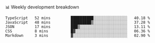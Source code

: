 📊 Weekly development breakdown
<!--START_SECTION:waka-->
```text
TypeScript   52 mins         ██████████░░░░░░░░░░░░░░░   40.18 % 
JavaScript   48 mins         █████████▒░░░░░░░░░░░░░░░   37.28 % 
JSON         17 mins         ███▒░░░░░░░░░░░░░░░░░░░░░   13.11 % 
CSS          8 mins          █▓░░░░░░░░░░░░░░░░░░░░░░░   06.36 % 
Markdown     3 mins          ▓░░░░░░░░░░░░░░░░░░░░░░░░   02.90 % 
```
<!--END_SECTION:waka-->
